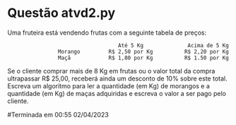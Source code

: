 # Questão atvd2.py
Uma fruteira está vendendo frutas com a seguinte tabela de preços:

                                       Até 5 Kg              Acima de 5 Kg 
                    Morango         R$ 2,50 por Kg          R$ 2,20 por Kg
                    Maçã            R$ 1,80 por Kg          R$ 1.50 por Kg

Se o cliente comprar mais de 8 Kg em frutas ou o valor total da compra ultrapassar R$ 25,00,
receberá ainda um desconto de 10% sobre este total. Escreva um algoritmo para ler a quantidade (em Kg)
de morangos e a quantidade (em Kg) de maças adquiridas e escreva o valor a ser pago pelo cliente.

#Terminada em 00:55 02/04/2023
